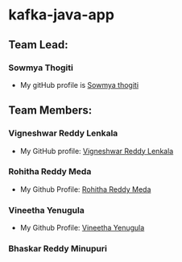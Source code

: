 # kafka-java-app
## Team Lead:
### Sowmya Thogiti

* My gitHub profile is [Sowmya thogiti](https://github.com/sowmyathogiti)

## Team Members:
### Vigneshwar Reddy Lenkala
 
* My GitHub profile: [Vigneshwar Reddy Lenkala](https://github.com/vigneshwar6666) 

### Rohitha Reddy Meda

* My Github Profile: [Rohitha Reddy Meda](https://github.com/Rohitha12)

### Vineetha Yenugula

* My Github Profile: [Vineetha Yenugula](https://github.com/vineetha1996)

### Bhaskar Reddy Minupuri


